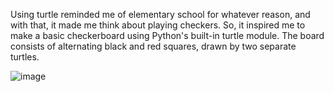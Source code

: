 Using turtle reminded me of elementary school for whatever reason, and with that, it made me think about playing checkers. 
So, it inspired me to make a basic checkerboard using Python's built-in turtle module. 
The board consists of alternating black and red squares, drawn by two separate turtles.

![image](https://github.com/user-attachments/assets/9db4c7d0-3531-474e-a515-681d410fa7b5)
